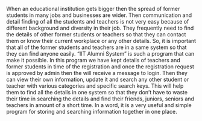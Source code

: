 When an educational institution gets bigger then the spread of former students in many jobs and businesses are wider. Then communication and detail finding of all the students and teachers is not very easy because of different background and diversity in their job. They frequently need to find the details of  other former students or teachers so that they can contact them or know their current workplace or any other details. So, it is important that all of the former students and teachers are in a same system so that they can find anyone easily. “IIT Alumni System” is such a program that can make it possible. In this program we have kept details of  teachers and former students in time of the registration and once the registration request is approved by admin then the will receive a message to login. Then they can view their own information, update it and search any other student or teacher with various categories and specific search keys. This will help them to find all the details in one system so that they don’t have to waste their time in searching the details and find their friends, juniors, seniors and teachers in amount of a short time. In a word, it is a very useful and simple program for storing and searching information together in one place. 
